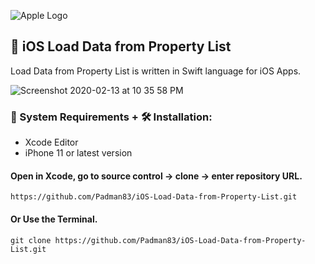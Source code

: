 ![Apple Logo](https://user-images.githubusercontent.com/45048950/73131198-bca1e580-4041-11ea-8f8d-ebfd844f0e64.png) 

## 📱 iOS Load Data from Property List

Load Data from Property List is written in Swift language for iOS Apps.

![Screenshot 2020-02-13 at 10 35 58 PM](https://user-images.githubusercontent.com/45048950/74445463-65a96680-4eb1-11ea-8e73-34f6a3b80c1b.png)

### 🧰 System Requirements + 🛠️ Installation:

* Xcode Editor
* iPhone 11 or latest version

#### Open in Xcode, go to source control -> clone -> enter repository URL.

```
https://github.com/Padman83/iOS-Load-Data-from-Property-List.git
```

#### Or Use the Terminal.

```
git clone https://github.com/Padman83/iOS-Load-Data-from-Property-List.git
```
